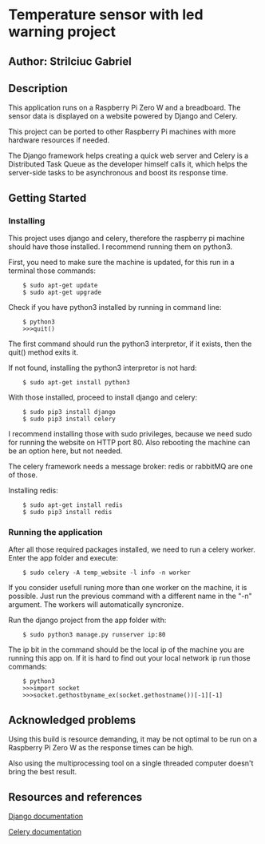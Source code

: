 # Temperature sensor with led warning project
## Author: Strilciuc Gabriel

## Description
This application runs on a Raspberry Pi Zero W and a breadboard. The sensor data is displayed on a website powered by Django and Celery.

This project can be ported to other Raspberry Pi machines with more hardware resources if needed. 

The Django framework helps creating a quick web server and Celery is a Distributed Task Queue as the developer himself calls it, which helps the server-side tasks to be asynchronous and boost its response time.

## Getting Started

### Installing

This project uses django and celery, therefore the raspberry pi machine should have those installed. I recommend running them on python3. 

First, you need to make sure the machine is updated, for this run in a terminal those commands:
```
    $ sudo apt-get update
    $ sudo apt-get upgrade
```

Check if you have python3 installed by running in command line:
```
    $ python3
    >>>quit()
```

The first command should run the python3 interpretor, if it exists, then the quit() method exits it.

If not found, installing the python3 interpretor is not hard:
```
    $ sudo apt-get install python3
```

With those installed, proceed to install django and celery:
```
    $ sudo pip3 install django
    $ sudo pip3 install celery
```

I recommend installing those with sudo privileges, because we need sudo for running the website on HTTP port 80. Also rebooting the machine can be an option here, but not needed.

The celery framework needs a message broker: redis or rabbitMQ are one of those.

Installing redis:
```
    $ sudo apt-get install redis
    $ sudo pip3 install redis
```

### Running the application

After all those required packages installed, we need to run a celery worker. Enter the app folder and execute:
```
    $ sudo celery -A temp_website -l info -n worker
```
If you consider usefull runing more than one worker on the machine, it is possible. Just run the previous command with a different name in the "-n" argument. The workers will automatically syncronize.

Run the django project from the app folder with:
```
    $ sudo python3 manage.py runserver ip:80
```

The ip bit in the command should be the local ip of the machine you are running this app on. If it is hard to find out your local network ip run those commands:
```
    $ python3
    >>>import socket
    >>>socket.gethostbyname_ex(socket.gethostname())[-1][-1]
```

## Acknowledged problems

Using this build is resource demanding, it may be not optimal to be run on a Raspberry Pi Zero W as the response times can be high.

Also using the multiprocessing tool on a single threaded computer doesn't bring the best result.

## Resources and references

[Django documentation](https://towardsdatascience.com/image-panorama-stitching-with-opencv-2402bde6b46c)

[Celery documentation](https://docs.celeryproject.org/en/stable/)